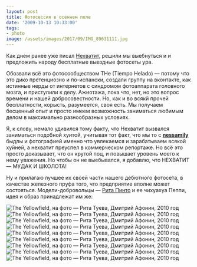 ```yaml
---
layout: post
title: Фотосессия в осеннем поле
date: '2009-10-13 10:33:00'
tags:
- photo
image: /assets/images/2017/09/IMG_89631111.jpg
---
```


Как днем ранее уже писал [Нехватит](http://twitter.com/nexvatit), решили мы выебнуться и и предложить народу бесплатные выездные фотосеты ура.

Обозвали всё это фотосообществом THe (Tiempo Helado) — потому что это дико претенциозно и по-испански, создали группу на вконтакте,&nbsp;как истинные нерды от интернетов с синдромом фотоаппарата головного мозга, и приступили к делу. Ажиотажа,&nbsp;пока что,&nbsp;нет, но это вопрос времени и нашей добросовестности. Но, как и во всякй прочей бесплатности, корысть, разумеется, своя есть. Мы получаем бесценный опыт и просто имеем возможность заниматься любимым делом в максимально разнообразных условиях.

Я, к слову, немало удивился тому факту, что Нехватит&nbsp;вызвался заниматься подобной хуитой, учитывая тот факт, что мы то с [**nessamily**](http://nessamily.livejournal.com/) быдлы и фотографией именно что увлекаемся и зарабатываем всякой хуйней, а нехватит преуспел в коммерческом репортаже. Но всё это просто доказывает, что он крутой поц, и повышает уровень моего к нему уважения.&nbsp;Но чтобы он не выебывался, я добавлю, что НЕХВАТИТ — МУДАК И ШКОЛОТА!

Ну и прилагаю лучшее их своей части нашего дебютного фотосета, в качестве железного пруфа того, что предприятие вполне может состояться. Модели-добровольцы — [Рита Пинто](http://vkontakte.ru/id8137315) и ее чихуахуа Пеппи, идея и образ принадлежат им же:

![The Yellowfield, на фото — Рита Туева, Дмитрий Афонин, 2010 год](/assets/images/2017/09/IMG_8868.jpg)
![The Yellowfield, на фото — Рита Туева, Дмитрий Афонин, 2010 год](/assets/images/2017/09/IMG_89631111.jpg)
![The Yellowfield, на фото — Рита Туева, Дмитрий Афонин, 2010 год](/assets/images/2017/09/IMG_8920.jpg)
![The Yellowfield, на фото — Рита Туева, Дмитрий Афонин, 2010 год](/assets/images/2017/10/undercover_by_shouldgo.jpg)
![The Yellowfield, на фото — Рита Туева, Дмитрий Афонин, 2010 год](/assets/images/2017/09/IMG_8950.jpg)
![The Yellowfield, на фото — Рита Туева, Дмитрий Афонин, 2010 год](/assets/images/2017/09/IMG_8974.jpg)
![The Yellowfield, на фото — Рита Туева, Дмитрий Афонин, 2010 год](/assets/images/2017/10/like_dags_by_shouldgo.jpg)
![The Yellowfield, на фото — Рита Туева, Дмитрий Афонин, 2010 год](/assets/images/2017/10/yellowfield_by_shouldgo.jpg)
![The Yellowfield, на фото — Рита Туева, Дмитрий Афонин, 2010 год](/assets/images/2017/10/gitane_by_shouldgo.jpg)